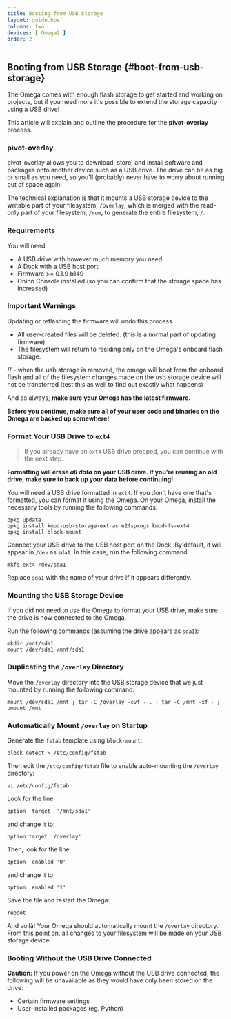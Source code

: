 ```yaml
---
title: Booting from USB Storage
layout: guide.hbs
columns: two
devices: [ Omega2 ]
order: 2
---
```


## Booting from USB Storage {#boot-from-usb-storage}

<!-- // mention that, yes, flash storage on the Omega is limited, so it is possible to have the Omega boot from attached USB storage -->

The Omega comes with enough flash storage to get started and working on projects, but if you need more it's possible to extend the storage capacity using a USB drive!

This article will explain and outline the procedure for the **pivot-overlay** process.

<!-- // base this on the existing article:
//  notes on this: find the different between pivot-root and pivot-overlay and then discuss them with Lazar, we will likely only choose one to inlcude in the article -->

### pivot-overlay

pivot-overlay allows you to download, store, and install software and packages onto another device such as a USB drive. The drive can be as big or small as you need, so you'll (probably) never have to worry about running out of space again!

The technical explanation is that it mounts a USB storage device to the writable part of your filesystem, `/overlay`, which is merged with the read-only part of your filesystem, `/rom`, to generate the entire filesystem, `/`.

<!-- ### Boot Process

// include an illustration of how the omega currently works (boots from on-board flash)
// include an illustration of how it works when booting from USB storage -->

<!-- boot process shouldn't change for pivot-overlay only -->

### Requirements

You will need:

* A USB drive with however much memory you need
* A Dock with a USB host port
* Firmware >= 0.1.9 b149
* Onion Console installed (so you can confirm that the storage space has increased)

### Important Warnings

Updating or reflashing the firmware will undo this process.

* All user-created files will be deleted. (this is a normal part of updating firmware)
* The filesystem will return to residing only on the Omega's onboard flash storage.

<!-- // remember to include the important caveats:
//  - updating the firmware might affect this (test this out and see what the outcome is) -->
//  - when the usb storage is removed, the omega will boot from the onboard flash and all of the filesystem changes made on the usb storage device will not be transferred (test this as well to find out exactly what happens)

And as always, **make sure your Omega has the latest firmware.**

**Before you continue, make sure all of your user code and binaries on the Omega are backed up somewhere!**

### Format Your USB Drive to `ext4`

>If you already have an `ext4` USB drive prepped, you can continue with the next step.

**Formatting will erase *all data* on your USB drive. If you're reusing an old drive, make sure to back up your data before continuing!**

You will need a USB drive formatted in `ext4`. If you don't have one that's formatted, you can format it using the Omega. On your Omega, install the necessary tools by running the following commands:

```
opkg update
opkg install kmod-usb-storage-extras e2fsprogs kmod-fs-ext4
opkg install block-mount
```

Connect your USB drive to the USB host port on the Dock. By default, it will appear in `/dev` as `sda1`. In this case, run the following command:

```
mkfs.ext4 /dev/sda1
```

Replace `sda1` with the name of your drive if it appears differently.

### Mounting the USB Storage Device

If you did not need to use the Omega to format your USB drive, make sure the drive is now connected to the Omega.

Run the following commands (assuming the drive appears as `sda1`):

```
mkdir /mnt/sda1
mount /dev/sda1 /mnt/sda1
```

### Duplicating the `/overlay` Directory

Move the `/overlay` directory into the USB storage device that we just mounted by running the following command:

```
mount /dev/sda1 /mnt ; tar -C /overlay -cvf - . | tar -C /mnt -xf - ; umount /mnt
```

### Automatically Mount `/overlay` on Startup

Generate the `fstab` template using `block-mount`:

```
block detect > /etc/config/fstab
```

Then edit the `/etc/config/fstab` file to enable auto-mounting the `/overlay` directory:

```
vi /etc/config/fstab
```

Look for the line

```
option  target  '/mnt/sda1'
```

and change it to:

```
option target '/overlay'
```

Then, look for the line: 

```
option  enabled '0'
```

and change it to 

```
option  enabled '1'
```

Save the file and restart the Omega:

```
reboot
```

And voilà! Your Omega should automatically mount the `/overlay` directory. From this point on, all changes to your filesystem will be made on your USB storage device. 

### Booting Without the USB Drive Connected

**Caution:** If you power on the Omega without the USB drive connected, the following will be unavailable as they would have only been stored on the drive:

* Certain firmware settings
* User-installed packages (eg. Python)
